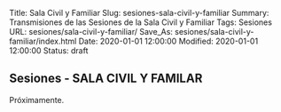Title: Sala Civil y Familiar
Slug: sesiones-sala-civil-y-familiar
Summary: Transmisiones de las Sesiones de la Sala Civil y Familiar
Tags: Sesiones
URL: sesiones/sala-civil-y-familiar/
Save_As: sesiones/sala-civil-y-familiar/index.html
Date: 2020-01-01 12:00:00
Modified: 2020-01-01 12:00:00
Status: draft

## Sesiones - SALA CIVIL Y FAMILAR

Próximamente.



